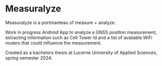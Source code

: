 # Measuralyze

Measuralyze is a portmanteau of measure + analyze.

Work in progress Android App to analyze a GNSS position measurement, extracting information such as Cell Tower Id and a list of available WiFi routers that could influence the measurement.

Created as a bachelors thesis at Lucerne University of Applied Sciences, spring semester 2024.
